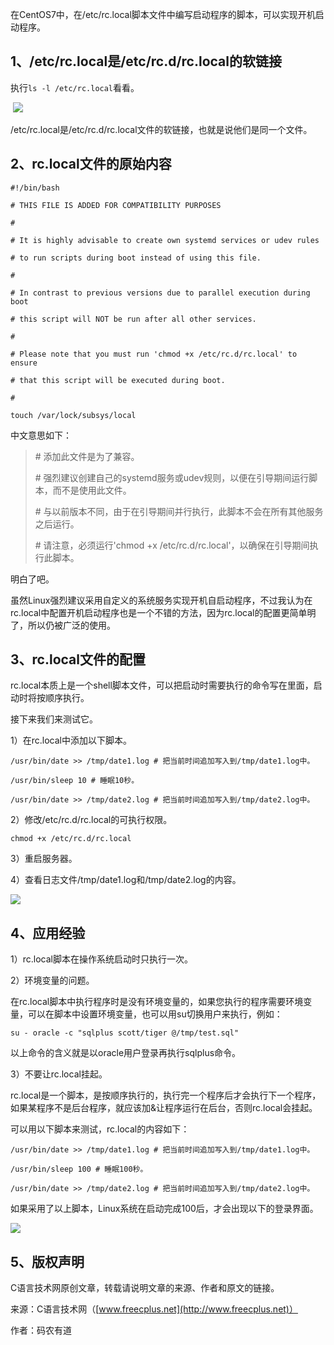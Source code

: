 在CentOS7中，在/etc/rc.local脚本文件中编写启动程序的脚本，可以实现开机启动程序。

## 1、/etc/rc.local是/etc/rc.d/rc.local的软链接

执行`ls -l /etc/rc.local`看看。

​                               ![](D:\study\weatherCenterNote\linux操作系统\img\65.png)

/etc/rc.local是/etc/rc.d/rc.local文件的软链接，也就是说他们是同一个文件。

## 2、rc.local文件的原始内容

```shell
#!/bin/bash

# THIS FILE IS ADDED FOR COMPATIBILITY PURPOSES

#

# It is highly advisable to create own systemd services or udev rules

# to run scripts during boot instead of using this file.

#

# In contrast to previous versions due to parallel execution during boot

# this script will NOT be run after all other services.

#

# Please note that you must run 'chmod +x /etc/rc.d/rc.local' to ensure

# that this script will be executed during boot.

#

touch /var/lock/subsys/local
```

中文意思如下：

> \# 添加此文件是为了兼容。
>
> \# 强烈建议创建自己的systemd服务或udev规则，以便在引导期间运行脚本，而不是使用此文件。
>
> \# 与以前版本不同，由于在引导期间并行执行，此脚本不会在所有其他服务之后运行。
>
> \# 请注意，必须运行'chmod +x /etc/rc.d/rc.local'，以确保在引导期间执行此脚本。

明白了吧。

虽然Linux强烈建议采用自定义的系统服务实现开机自启动程序，不过我认为在rc.local中配置开机启动程序也是一个不错的方法，因为rc.local的配置更简单明了，所以仍被广泛的使用。

## 3、rc.local文件的配置

rc.local本质上是一个shell脚本文件，可以把启动时需要执行的命令写在里面，启动时将按顺序执行。

接下来我们来测试它。

1）在rc.local中添加以下脚本。

```shell
/usr/bin/date >> /tmp/date1.log # 把当前时间追加写入到/tmp/date1.log中。

/usr/bin/sleep 10 # 睡眠10秒。

/usr/bin/date >> /tmp/date2.log # 把当前时间追加写入到/tmp/date2.log中。
```

2）修改/etc/rc.d/rc.local的可执行权限。

```shell
chmod +x /etc/rc.d/rc.local
```

3）重启服务器。

4）查看日志文件/tmp/date1.log和/tmp/date2.log的内容。

 ![](D:\study\weatherCenterNote\linux操作系统\img\66.png)

## 4、应用经验

1）rc.local脚本在操作系统启动时只执行一次。

2）环境变量的问题。

在rc.local脚本中执行程序时是没有环境变量的，如果您执行的程序需要环境变量，可以在脚本中设置环境变量，也可以用su切换用户来执行，例如：

```shell
su - oracle -c "sqlplus scott/tiger @/tmp/test.sql"
```

以上命令的含义就是以oracle用户登录再执行sqlplus命令。

3）不要让rc.local挂起。

rc.local是一个脚本，是按顺序执行的，执行完一个程序后才会执行下一个程序，如果某程序不是后台程序，就应该加&让程序运行在后台，否则rc.local会挂起。

可以用以下脚本来测试，rc.local的内容如下：

```shell
/usr/bin/date >> /tmp/date1.log # 把当前时间追加写入到/tmp/date1.log中。

/usr/bin/sleep 100 # 睡眠100秒。

/usr/bin/date >> /tmp/date2.log # 把当前时间追加写入到/tmp/date2.log中。
```

如果采用了以上脚本，Linux系统在启动完成100后，才会出现以下的登录界面。

 ![](D:\study\weatherCenterNote\linux操作系统\img\67.png)

## 5、版权声明



C语言技术网原创文章，转载请说明文章的来源、作者和原文的链接。

来源：C语言技术网（[www.freecplus.net](http://www.freecplus.net)）

作者：码农有道